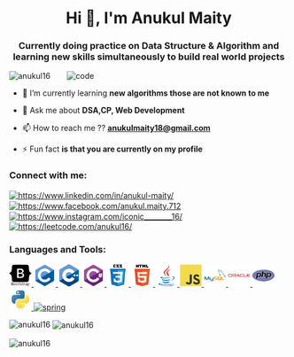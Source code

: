

<h1 align="center">Hi 👋, I'm Anukul Maity</h1>
<h3 align="center">Currently doing practice on Data Structure & Algorithm and  learning new skills simultaneously to build real world projects</h3>

<img align="right" alt="code" width="400" src="https://cdn.videoplasty.com/animation/midnight-coding-late-night-session-lofi-animation-stock-animation-51917-1280x720.jpg">


<p align="left"> <img src="https://komarev.com/ghpvc/?username=anukul16&label=Profile%20views&color=0e75b6&style=flat" alt="anukul16" /> </p>

- 🌱 I’m currently learning **new algorithms those are not known to me**

- 💬 Ask me about **DSA,CP, Web Development**

- 📫 How to reach me ?? **anukulmaity18@gmail.com**

- ⚡ Fun fact **is that you are currently on my profile**

<h3 align="left">Connect with me:</h3>
<p align="left">
<a href="https://linkedin.com/in/https://www.linkedin.com/in/anukul-maity/" target="blank"><img align="center" src="https://raw.githubusercontent.com/rahuldkjain/github-profile-readme-generator/master/src/images/icons/Social/linked-in-alt.svg" alt="https://www.linkedin.com/in/anukul-maity/" height="30" width="40" /></a>
<a href="https://fb.com/https://www.facebook.com/anukul.maity.712" target="blank"><img align="center" src="https://raw.githubusercontent.com/rahuldkjain/github-profile-readme-generator/master/src/images/icons/Social/facebook.svg" alt="https://www.facebook.com/anukul.maity.712" height="30" width="40" /></a>
<a href="https://instagram.com/https://www.instagram.com/iconic________16/" target="blank"><img align="center" src="https://raw.githubusercontent.com/rahuldkjain/github-profile-readme-generator/master/src/images/icons/Social/instagram.svg" alt="https://www.instagram.com/iconic________16/" height="30" width="40" /></a>
<a href="https://www.leetcode.com/https://leetcode.com/anukul16/" target="blank"><img align="center" src="https://raw.githubusercontent.com/rahuldkjain/github-profile-readme-generator/master/src/images/icons/Social/leet-code.svg" alt="https://leetcode.com/anukul16/" height="30" width="40" /></a>
</p>

<h3 align="left">Languages and Tools:</h3>
<p align="left"> <a href="https://getbootstrap.com" target="_blank" rel="noreferrer"> <img src="https://raw.githubusercontent.com/devicons/devicon/master/icons/bootstrap/bootstrap-plain-wordmark.svg" alt="bootstrap" width="40" height="40"/> </a> <a href="https://www.cprogramming.com/" target="_blank" rel="noreferrer"> <img src="https://raw.githubusercontent.com/devicons/devicon/master/icons/c/c-original.svg" alt="c" width="40" height="40"/> </a> <a href="https://www.w3schools.com/cpp/" target="_blank" rel="noreferrer"> <img src="https://raw.githubusercontent.com/devicons/devicon/master/icons/cplusplus/cplusplus-original.svg" alt="cplusplus" width="40" height="40"/> </a> <a href="https://www.w3schools.com/cs/" target="_blank" rel="noreferrer"> <img src="https://raw.githubusercontent.com/devicons/devicon/master/icons/csharp/csharp-original.svg" alt="csharp" width="40" height="40"/> </a> <a href="https://www.w3schools.com/css/" target="_blank" rel="noreferrer"> <img src="https://raw.githubusercontent.com/devicons/devicon/master/icons/css3/css3-original-wordmark.svg" alt="css3" width="40" height="40"/> </a> <a href="https://www.w3.org/html/" target="_blank" rel="noreferrer"> <img src="https://raw.githubusercontent.com/devicons/devicon/master/icons/html5/html5-original-wordmark.svg" alt="html5" width="40" height="40"/> </a> <a href="https://www.java.com" target="_blank" rel="noreferrer"> <img src="https://raw.githubusercontent.com/devicons/devicon/master/icons/java/java-original.svg" alt="java" width="40" height="40"/> </a> <a href="https://developer.mozilla.org/en-US/docs/Web/JavaScript" target="_blank" rel="noreferrer"> <img src="https://raw.githubusercontent.com/devicons/devicon/master/icons/javascript/javascript-original.svg" alt="javascript" width="40" height="40"/> </a> <a href="https://www.mysql.com/" target="_blank" rel="noreferrer"> <img src="https://raw.githubusercontent.com/devicons/devicon/master/icons/mysql/mysql-original-wordmark.svg" alt="mysql" width="40" height="40"/> </a> <a href="https://www.oracle.com/" target="_blank" rel="noreferrer"> <img src="https://raw.githubusercontent.com/devicons/devicon/master/icons/oracle/oracle-original.svg" alt="oracle" width="40" height="40"/> </a> <a href="https://www.php.net" target="_blank" rel="noreferrer"> <img src="https://raw.githubusercontent.com/devicons/devicon/master/icons/php/php-original.svg" alt="php" width="40" height="40"/> </a> <a href="https://www.python.org" target="_blank" rel="noreferrer"> <img src="https://raw.githubusercontent.com/devicons/devicon/master/icons/python/python-original.svg" alt="python" width="40" height="40"/> </a> <a href="https://spring.io/" target="_blank" rel="noreferrer"> <img src="https://www.vectorlogo.zone/logos/springio/springio-icon.svg" alt="spring" width="40" height="40"/> </a> </p>

<p><img align="left" src="https://github-readme-stats.vercel.app/api/top-langs?username=anukul16&show_icons=true&locale=en&layout=compact" alt="anukul16" /></p>

<p>&nbsp;<img align="center" src="https://github-readme-stats.vercel.app/api?username=anukul16&show_icons=true&locale=en" alt="anukul16" /></p>

<p><img align="center" src="https://github-readme-streak-stats.herokuapp.com/?user=anukul16&" alt="anukul16" /></p>

